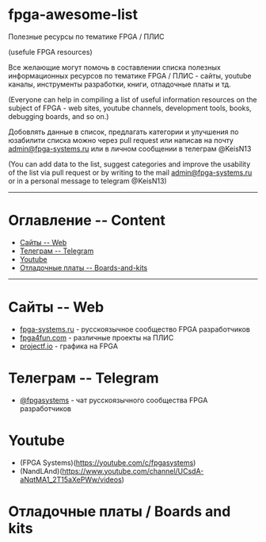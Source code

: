 # fpga-awesome-list
Полезные ресурсы по тематике FPGA / ПЛИС

(usefule FPGA resources)

Все желающие могут помочь в составлении списка полезных информационных ресурсов по тематике FPGA / ПЛИС - сайты, youtube каналы, инструменты разработки, книги, отладочные платы и тд.

(Everyone can help in compiling a list of useful information resources on the subject of FPGA - web sites, youtube channels, development tools, books, debugging boards, and so on.)

Добовлять данные в список, предлагать категории и улучшения по юзабилити списка можно через pull request или написав на почту admin@fpga-systems.ru или в личном сообщении в телеграм @KeisN13

(You can add data to the list, suggest categories and improve the usability of the list via pull request or by writing to the mail admin@fpga-systems.ru or in a personal message to telegram @KeisN13)
***

# Оглавление -- Content
* [Сайты -- Web](#Сайты----Web)
* [Телеграм -- Telegram](#Телеграм----Telegram)
* [Youtube](#Youtube)
* [Отладочные платы -- Boards-and-kits](#Отладочные-платы----Boards)

***

# Сайты -- Web
* [fpga-systems.ru](https://www.fpga-systems.ru) - русскоязычное сообщество FPGA разработчиков
* [fpga4fun.com](https://www.fpga4fun.com/) - различные проекты на ПЛИС
* [projectf.io](https://projectf.io/) - графика на FPGA



# Телеграм -- Telegram
* [@fpgasystems](https://t.me/fpgasystems) - чат русскоязычного сообщества FPGA разработчиков

# Youtube
* (FPGA Systems)(https://youtube.com/c/fpgasystems)
* (NandLAnd)(https://www.youtube.com/channel/UCsdA-aNqtMA1_2T15aXePWw/videos)

# Отладочные платы / Boards and kits

